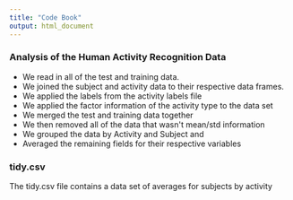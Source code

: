 ```yaml
---
title: "Code Book"
output: html_document
---
```


### Analysis of the Human Activity Recognition Data
* We read in all of the test and training data.  
* We joined the subject and activity data to their respective data frames. 
* We applied the labels from the activity labels file
* We applied the factor information of the activity type to the data set
* We merged the test and training data together
* We then removed all of the data that wasn't mean/std information
* We grouped the data by Activity and Subject and
* Averaged the remaining fields for their respective variables

### tidy.csv

The tidy.csv file contains a data set of averages for subjects by activity